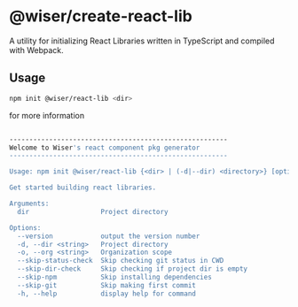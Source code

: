 # @wiser/create-react-lib

A utility for initializing React Libraries written in TypeScript and compiled with Webpack.

## Usage

```bash
npm init @wiser/react-lib <dir>
```

for more information

```bash

-------------------------------------------------------
Welcome to Wiser's react component pkg generator
-------------------------------------------------------

Usage: npm init @wiser/react-lib {<dir> | (-d|--dir) <directory>} [options...]

Get started building react libraries.

Arguments:
  dir                  Project directory

Options:
  --version            output the version number
  -d, --dir <string>   Project directory
  -o, --org <string>   Organization scope
  --skip-status-check  Skip checking git status in CWD
  --skip-dir-check     Skip checking if project dir is empty
  --skip-npm           Skip installing dependencies
  --skip-git           Skip making first commit
  -h, --help           display help for command
```
